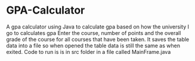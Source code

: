 # GPA-Calculator
A gpa calculator using Java to calculate gpa based on how the university I go to calculates gpa
Enter the course, number of points and the overall grade of the course for all courses that have been taken.
It saves the table data into a file so when opened the table data is  still the same as when exited.
Code to run is is in src folder in a  file called MainFrame.java
